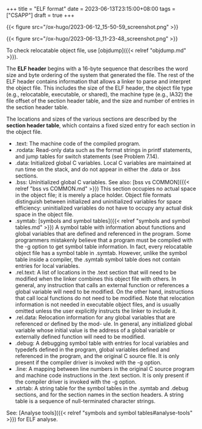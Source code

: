+++
title = "ELF format"
date = 2023-06-13T23:15:00+08:00
tags = ["CSAPP"]
draft = true
+++

{{< figure src="/ox-hugo/2023-06-12_15-50-59_screenshot.png" >}}

{{< figure src="/ox-hugo/2023-06-13_11-23-48_screenshot.png" >}}

To check relocatable object file, use [objdump]({{< relref "objdump.md" >}}).

The **ELF header** begins with a 16-byte sequence that describes the word size and byte ordering of the system that generated the file. The rest of the ELF header contains information that allows a linker to parse and interpret the object file. This includes the size of the ELF header, the object file type (e.g., relocatable, executable, or shared), the machine type (e.g., IA32) the file offset of the section header table, and the size and number of entries in the section header table.

The locations and sizes of the various sections are described by the **section header table**, which contains a fixed sized entry for each section in the object file.

-   .text: The machine code of the compiled program.
-   .rodata: Read-only data such as the format strings in printf statements,
    and jump tables for switch statements (see Problem 7.14).
-   .data: Initialized global C variables. Local C variables are maintained at run time on the stack,
    and do not appear in either the .data or .bss sections.
-   .bss: Uninitialized global C variables. See also: [bss vs COMMON]({{< relref "bss vs COMMON.md" >}})
    This section occupies no actual space in the object file; it is merely a place holder.
    Object file formats distinguish between initialized and uninitialized variables for space efficiency:
    uninitialized variables do not have to occupy any actual disk space in the object file.
-   .symtab: [symbols and symbol tables]({{< relref "symbols and symbol tables.md" >}})
    A symbol table with information about functions and global variables that are defined and referenced in the program.
    Some programmers mistakenly believe that a program must be compiled with the -g option to get symbol table information.
    In fact, every relocatable object file has a symbol table in .symtab.
    However, unlike the symbol table inside a compiler, the .symtab symbol table does not contain entries for local variables.
-   .rel.text: A list of locations in the .text section that will need to be modified when the linker combines this object file with others. In general, any instruction that calls an external function or references a global variable will need to be modified. On the other hand, instructions that call local functions do not need to be modified. Note that relocation information is not needed in executable object files, and is usually omitted unless the user explicitly instructs the linker to include it.
-   .rel.data: Relocation information for any global variables that are referenced or defined by the mod- ule. In general, any initialized global variable whose initial value is the address of a global variable or externally defined function will need to be modified.
-   .debug: A debugging symbol table with entries for local variables and typedefs defined in the program, global variables defined and referenced in the program, and the original C source file. It is only present if the compiler driver is invoked with the -g option.
-   .line: A mapping between line numbers in the original C source program and machine code instructions in the .text section. It is only present if the compiler driver is invoked with the -g option.
-   .strtab: A string table for the symbol tables in the .symtab and .debug sections, and for the section names in the section headers. A string table is a sequence of null-terminated character strings.

See: [Analyse tools]({{< relref "symbols and symbol tables#analyse-tools" >}}) for ELF analyse.
